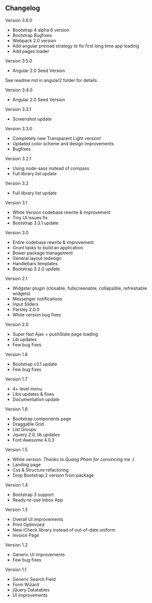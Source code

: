 
Changelog
-

Version 3.6.0
- Bootstrap 4 alpha 6 version
- Bootstrap Bugfixes
- Webpack 2.0 version
- Add angular preload strategy to fix first long time app loading
- Add pages loader

Version 3.5.0

- Angular 2.0 Seed Version

See readme.md in angular2 folder for details.

Version 3.4.0

- Angular 2.0 Seed Version

Version 3.3.1

- Screenshot update

Version 3.3.0

- Completely new Transparent Light version!
- Updated color scheme and design improvements
- Bugfixes

Version 3.2.1

- Using node-sass instead of compass
- Full library list update

Version 3.2

- Full library list update

Version 3.1

- White Version codebase rewrite & improvement
- Tiny UI issues fix
- Bootstrap 3.3.1 update

Version 3.0

- Entire codebase rewrite & improvement
- Grunt tasks to build an application
- Bower package management
- General layout redesign
- Handlebars templates
- Bootstrap 3.2.0 update

Version 2.1

- Widgster plugin (closable, fullscreenable, collapsible, refreshable widgets)
- Messenger notifications
- Input Sliders
- Parsley 2.0.0
- White version bug fixes

Version 2.0

- Super fast Ajax + pushState page loading
- Lib updates
- Few bug fixes

Version 1.8

  - Bootstrap v3.1 update
  - Few bug fixes

Version 1.7

  - 4+ level menu.
  - Libs updates & fixes
  - Documentation update

Version 1.6

  - Bootstrap components page
  - Draggable Grid
  - List Groups
  - Jquery 2.0, lib updates
  - Font Awesome 4.0.3

Version 1.5

  - White version. *Thanks to Quang Pham for convincing me :)*
  - Landing page
  - Css & Structure refactoring
  - Drop Bootstrap 2 version from package

Version 1.4

  - Bootstrap 3 support
  - Ready-to-use Inbox App

Version 1.3

  - Overall UI improvements
  - Print Optimized
  - New iCheck library instead of out-of-date uniform
  - Invoice Page

Version 1.2

  - Generic UI improvements
  - Few bug fixes

Version 1.1

  - Generic Search Field
  - Form Wizard
  - jQuery Datatables
  - UI improvements

